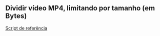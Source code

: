 ## Dividir vídeo MP4, limitando por tamanho (em Bytes)
[Script de referência](https://www.w3schools.blog/using-ffmpeg-to-split-video-files-by-size)

